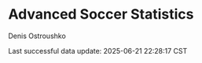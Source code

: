 # Advanced Soccer Statistics
Denis Ostroushko

<!-- gfm -->

Last successful data update: 2025-06-21 22:28:17 CST

